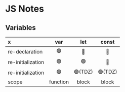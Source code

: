 # JS Notes

## Variables

x |   var    |   let   | const
:-- |:--------:|:-------:| :---:
re-declaration |    🟢    |   🚫    | 🚫
re-initialization |    🟢    |   🟢    | 🚫
re-initialization |    🟢    | 🟢(TDZ) | 🟢(TDZ)
scope | function |  block  | block




